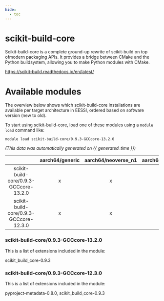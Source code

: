 ```yaml
---
hide:
  - toc
---
```


scikit-build-core
=================


Scikit-build-core is a complete ground-up rewrite of scikit-build on top ofmodern packaging APIs. It provides a bridge between CMake and the Python buildsystem, allowing you to make Python modules with CMake.

https://scikit-build.readthedocs.io/en/latest/
# Available modules


The overview below shows which scikit-build-core installations are available per target architecture in EESSI, ordered based on software version (new to old).

To start using scikit-build-core, load one of these modules using a `module load` command like:

```shell
module load scikit-build-core/0.9.3-GCCcore-13.2.0
```

*(This data was automatically generated on {{ generated_time }})*  

| |aarch64/generic|aarch64/neoverse_n1|aarch64/neoverse_v1|x86_64/generic|x86_64/amd/zen2|x86_64/amd/zen3|x86_64/amd/zen4|x86_64/intel/haswell|x86_64/intel/skylake_avx512|
| :---: | :---: | :---: | :---: | :---: | :---: | :---: | :---: | :---: | :---: |
|scikit-build-core/0.9.3-GCCcore-13.2.0|x|x|x|x|x|x|x|x|x|
|scikit-build-core/0.9.3-GCCcore-12.3.0|x|x|x|x|x|x|x|x|x|


### scikit-build-core/0.9.3-GCCcore-13.2.0

This is a list of extensions included in the module:

scikit_build_core-0.9.3

### scikit-build-core/0.9.3-GCCcore-12.3.0

This is a list of extensions included in the module:

pyproject-metadata-0.8.0, scikit_build_core-0.9.3